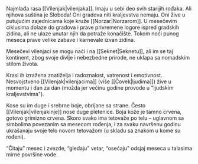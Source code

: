 Najmlađa rasa  [[Vilenjak|vilenjaka]]. Imaju u sebi deo svih starijih rođaka. Ali njihova suština je Sloboda! Oni gradova niti kraljevstva nemaju. Oni žive u putujućim zajednicama koje kruže [[Norzar|Norzarom]]. U mesečevim ciklusima dolaze do gradova i prave privremene logore ispred gradskih zidina, ali ne ulaze unutar njih da potraže konačište. Tokom noći punog meseca prave velike zabave i karnevale izvan zidina.

Mesečevi vilenjaci se mogu naći i na [[Seknet|Seknetu]], ali im se taj kontinent, zbog svoje divlje i nebezbedne prirode, ne uklapa sa nomadskim stilom života.

Krasi ih izražena znatiželja i radoznalost, vatrenost i emotivnost. Nesvojstveno [[Vilenjak|vilenjacima]] (više [[Čovek|ljudima]]) žive u momentu i dan za dan (možda jer većinu godine provode u "ljudskim kraljevstvima").

Kose su im duge i srebrne boje, obrijane sa strane. Često [[Vilenjak|vilenjakinje]] nose duge pletenice. Boja kože je tamno crvena, gotovo grimizno crvena. Skoro svako ima tetovaže po telu – uglavnom sa simbolima povezanim sa mesecom rođenja, i za svaku navršenu godinu ukrašavaju svoje telo novom tetovažom (u skladu sa znakom u kome su rođeni).

“Čitaju” mesec i zvezde, “gledaju” vetar, “osećaju” odsjaj meseca u talasima mirne površine vode.
